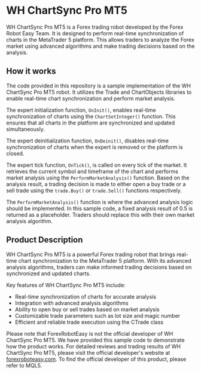 # WH ChartSync Pro MT5

WH ChartSync Pro MT5 is a Forex trading robot developed by the Forex Robot Easy Team. It is designed to perform real-time synchronization of charts in the MetaTrader 5 platform. This allows traders to analyze the Forex market using advanced algorithms and make trading decisions based on the analysis.

## How it works

The code provided in this repository is a sample implementation of the WH ChartSync Pro MT5 robot. It utilizes the Trade and ChartObjects libraries to enable real-time chart synchronization and perform market analysis.

The expert initialization function, `OnInit()`, enables real-time synchronization of charts using the `ChartSetInteger()` function. This ensures that all charts in the platform are synchronized and updated simultaneously.

The expert deinitialization function, `OnDeinit()`, disables real-time synchronization of charts when the expert is removed or the platform is closed.

The expert tick function, `OnTick()`, is called on every tick of the market. It retrieves the current symbol and timeframe of the chart and performs market analysis using the `PerformMarketAnalysis()` function. Based on the analysis result, a trading decision is made to either open a buy trade or a sell trade using the `trade.Buy()` or `trade.Sell()` functions respectively.

The `PerformMarketAnalysis()` function is where the advanced analysis logic should be implemented. In this sample code, a fixed analysis result of 0.5 is returned as a placeholder. Traders should replace this with their own market analysis algorithm.

## Product Description

WH ChartSync Pro MT5 is a powerful Forex trading robot that brings real-time chart synchronization to the MetaTrader 5 platform. With its advanced analysis algorithms, traders can make informed trading decisions based on synchronized and updated charts.

Key features of WH ChartSync Pro MT5 include:
- Real-time synchronization of charts for accurate analysis
- Integration with advanced analysis algorithms
- Ability to open buy or sell trades based on market analysis
- Customizable trade parameters such as lot size and magic number
- Efficient and reliable trade execution using the CTrade class

Please note that ForexRobotEasy is not the official developer of WH ChartSync Pro MT5. We have provided this sample code to demonstrate how the product works. For detailed reviews and trading results of WH ChartSync Pro MT5, please visit the official developer's website at [forexroboteasy.com](https://forexroboteasy.com/forex-robot-review/wh-chartsync-pro-mt5-review-unbiased-forex-software-analysis/). To find the official developer of this product, please refer to MQL5.
